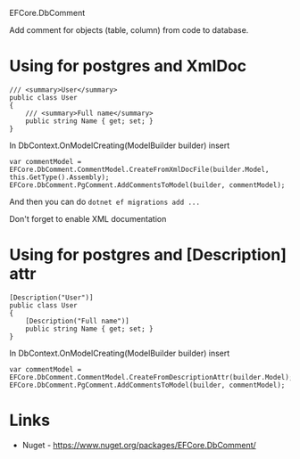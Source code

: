 EFCore.DbComment

Add comment for objects (table, column) from code to database.

# Using for postgres and XmlDoc

```
/// <summary>User</summary>
public class User
{
    /// <summary>Full name</summary>
    public string Name { get; set; }
}
```

In DbContext.OnModelCreating(ModelBuilder builder) insert
```
var commentModel = EFCore.DbComment.CommentModel.CreateFromXmlDocFile(builder.Model, this.GetType().Assembly);
EFCore.DbComment.PgComment.AddCommentsToModel(builder, commentModel);
```

And then you can do ```dotnet ef migrations add ...```

Don't forget to enable XML documentation

# Using for postgres and [Description] attr

```
[Description("User")]
public class User
{
    [Description("Full name")]
    public string Name { get; set; }
}
```

In DbContext.OnModelCreating(ModelBuilder builder) insert
```
var commentModel = EFCore.DbComment.CommentModel.CreateFromDescriptionAttr(builder.Model);
EFCore.DbComment.PgComment.AddCommentsToModel(builder, commentModel);
```

# Links
* Nuget - https://www.nuget.org/packages/EFCore.DbComment/
